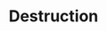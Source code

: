 ---
title: "Destruction"

spell:
  schools:
    - name:        "Necromancy"
      subschools:  []
      descriptors: ["Death"]
  classes:
    - name:  "Cleric"
      abbr:  "Clr"
      level: 7
  domains:
    - name:  "Death"
      abbr:  "Death"
      level: 7
    - name:  "Ravage"
      abbr:  "Ravage"
      level: 7
    - name:  "Repose"
      abbr:  "Repose"
      level: 7
  components:         [V, S, F]
  castingTime:        "1 standard action"
  range:              "Close (25 ft. + 5 ft./2 levels)"
  target:             "One creature"
  duration:           "Instantaneous"
  savingThrow:        "Fortitude partial"
  spellResistance:    "Yes"
  focus:              "A special holy (or unholy) symbol of silver marked with verses of anathema (cost 500 gp)."
  description:        |
    This spell instantly slays the subject and consumes its remains (but not its equipment and possessions) utterly. If the target's Fortitude saving throw succeeds, it instead takes {% die_roll 10 6 0 %} points of damage. The only way to restore life to a character who has failed to save against this spell is to use true resurrection, a carefully worded wish spell followed by resurrection, or miracle.
---
